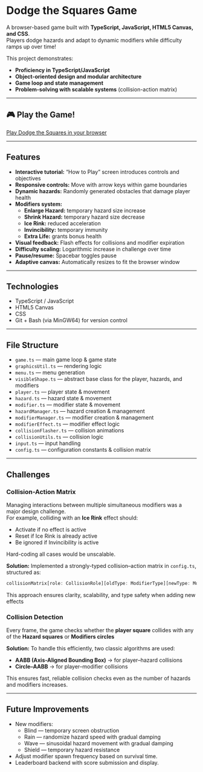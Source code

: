 # Dodge the Squares Game

A browser-based game built with **TypeScript, JavaScript, HTML5 Canvas, and CSS**.  
Players dodge hazards and adapt to dynamic modifiers while difficulty ramps up over time!

This project demonstrates:  
- **Proficiency in TypeScript/JavaScript**  
- **Object-oriented design and modular architecture**  
- **Game loop and state management**  
- **Problem-solving with scalable systems** (collision-action matrix)

---

## 🎮 Play the Game!

[Play Dodge the Squares in your browser](https://jehrenho.github.io/dodge-game/)

---

## Features

- **Interactive tutorial:** “How to Play” screen introduces controls and objectives  
- **Responsive controls:** Move with arrow keys within game boundaries  
- **Dynamic hazards:** Randomly generated obstacles that damage player health  
- **Modifiers system:**  
  - **Enlarge Hazard:** temporary hazard size increase  
  - **Shrink Hazard:** temporary hazard size decrease  
  - **Ice Rink:** reduced acceleration  
  - **Invincibility:** temporary immunity  
  - **Extra Life:** grants bonus health  
- **Visual feedback:** Flash effects for collisions and modifier expiration  
- **Difficulty scaling:** Logarithmic increase in challenge over time  
- **Pause/resume:** Spacebar toggles pause  
- **Adaptive canvas:** Automatically resizes to fit the browser window  

---

## Technologies

- TypeScript / JavaScript  
- HTML5 Canvas  
- CSS  
- Git + Bash (via MinGW64) for version control  

---

## File Structure

- `game.ts` — main game loop & game state  
- `graphicsUtil.ts` — rendering logic  
- `menu.ts` — menu generation  
- `visibleShape.ts` — abstract base class for the player, hazards, and modifiers
- `player.ts` — player state & movement  
- `hazard.ts` — hazard state & movement
- `modifier.ts` — modifier state & movement
- `hazardManager.ts` — hazard creation & management  
- `modifierManager.ts` — modifier creation & management  
- `modifierEffect.ts` — modifier effect logic  
- `collisionFlasher.ts` — collision animations  
- `collisionUtils.ts` — collision logic  
- `input.ts` — input handling  
- `config.ts` — configuration constants & collision matrix  

---

## Challenges

### Collision-Action Matrix
Managing interactions between multiple simultaneous modifiers was a major design challenge.  
For example, colliding with an **Ice Rink** effect should:  
- Activate if no effect is active  
- Reset if Ice Rink is already active  
- Be ignored if Invincibility is active  

Hard-coding all cases would be unscalable.  

**Solution:** Implemented a strongly-typed collision–action matrix in `config.ts`, structured as:

```ts
collisionMatrix[role: CollisionRole][oldType: ModifierType][newType: ModifierType]
```

This approach ensures clarity, scalability, and type safety when adding new effects

### Collision Detection
Every frame, the game checks whether the **player square** collides with any of the **Hazard squares** or **Modifiers circles**

**Solution:** To handle this efficiently, two classic algorithms are used: 

- **AABB (Axis-Aligned Bounding Box)** → for player–hazard collisions 
- **Circle–AABB** → for player–modifier collisions 

This ensures fast, reliable collision checks even as the number of hazards and modifiers increases.

---

## Future Improvements

- New modifiers: 
  - Blind — temporary screen obstruction 
  - Rain — randomize hazard speed with gradual damping 
  - Wave — sinusoidal hazard movement with gradual damping 
  - Shield — temporary hazard resistance 
- Adjust modifier spawn frequency based on survival time. 
- Leaderboard backend with score submission and display.